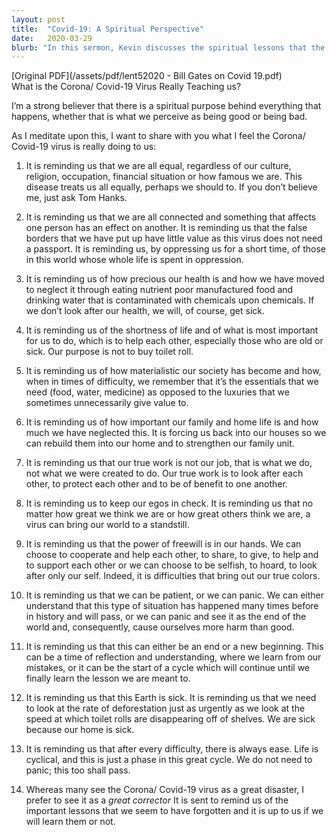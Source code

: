 ```yaml
---
layout: post
title:  "Covid-19: A Spiritual Perspective"
date:   2020-03-29
blurb: "In this sermon, Kevin discusses the spiritual lessons that the Covid-19 pandemic is teaching us. He emphasizes that the virus is a reminder of our equality, interconnectedness, and the importance of health, family, and our true purpose. He also highlights the choices we have in how we respond, and the opportunity for growth and learning."
---
```

[Original PDF](/assets/pdf/lent52020 - Bill Gates on Covid 19.pdf)    
What is the Corona/ Covid-19 Virus Really Teaching us?

I’m a strong believer that there is a spiritual purpose behind everything that happens, whether that is what we perceive as being good or being bad.

As I meditate upon this, I want to share with you what I feel the Corona/ Covid-19 virus is really doing to us:

1) It is reminding us that we are all equal, regardless of our culture, religion, occupation, financial situation or how famous we are. This disease treats us all equally, perhaps we should to. If you don’t believe me, just ask Tom Hanks.

2) It is reminding us that we are all connected and something that affects one person has an effect on another. It is reminding us that the false borders that we have put up have little value as this virus does not need a passport. It is reminding us, by oppressing us for a short time, of those in this world whose whole life is spent in oppression.

3) It is reminding us of how precious our health is and how we have moved to neglect it through eating nutrient poor manufactured food and drinking water that is contaminated with chemicals upon chemicals. If we don’t look after our health, we will, of course, get sick.

4) It is reminding us of the shortness of life and of what is most important for us to do, which is to help each other, especially those who are old or sick. Our purpose is not to buy toilet roll.

5) It is reminding us of how materialistic our society has become and how, when in times of difficulty, we remember that it’s the essentials that we need (food, water, medicine) as opposed to the luxuries that we sometimes unnecessarily give value to.

6) It is reminding us of how important our family and home life is and how much we have neglected this. It is forcing us back into our houses so we can rebuild them into our home and to strengthen our family unit.

7) It is reminding us that our true work is not our job, that is what we do, not what we were created to do. Our true work is to look after each other, to protect each other and to be of benefit to one another.

8) It is reminding us to keep our egos in check. It is reminding us that no matter how great we think we are or how great others think we are, a virus can bring our world to a standstill.

9) It is reminding us that the power of freewill is in our hands. We can choose to cooperate and help each other, to share, to give, to help and to support each other or we can choose to be selfish, to hoard, to look after only our self. Indeed, it is difficulties that bring out our true colors.

10) It is reminding us that we can be patient, or we can panic. We can either understand that this type of situation has happened many times before in history and will pass, or we can panic and see it as the end of the world and, consequently, cause ourselves more harm than good.

11) It is reminding us that this can either be an end or a new beginning. This can be a time of reflection and understanding, where we learn from our mistakes, or it can be the start of a cycle which will continue until we finally learn the lesson we are meant to.

12) It is reminding us that this Earth is sick. It is reminding us that we need to look at the rate of deforestation just as urgently as we look at the speed at which toilet rolls are disappearing off of shelves. We are sick because our home is sick.

13) It is reminding us that after every difficulty, there is always ease. Life is cyclical, and this is just a phase in this great cycle. We do not need to panic; this too shall pass.

14) Whereas many see the Corona/ Covid-19 virus as a great disaster, I prefer to see it as a *great corrector* It is sent to remind us of the important lessons that we seem to have forgotten and it is up to us if we will learn them or not.
